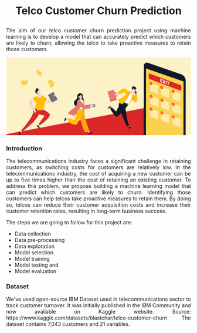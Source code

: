 # <p align="center">Telco Customer Churn Prediction</p>


<p align="justify"> 
The aim of our telco customer churn prediction project using machine learning is to develop a model that can accurately predict which customers are likely to churn, allowing the telco to take proactive measures to retain those customers.
</p>

![image](Images/200255925-e806c682-6d06-4cbb-ac65-a14604dc74e9.png)

### Introduction

<p align="justify"> 
The telecommunications industry faces a significant challenge in retaining customers, as switching costs for customers are relatively low. In the telecommunications industry, the cost of acquiring a new customer can be up to five times higher than the cost of retaining an existing customer. To address this problem, we propose building a machine learning model that can predict which customers are likely to churn. Identifying those customers can help telcos take proactive measures to retain them.  By doing so, telcos can reduce their customer acquisition costs and increase their customer retention rates, resulting in long-term business success.

  The steps we are going to follow for this project are:
- Data collection
- Data pre-processing
- Data exploration
- Model selection
- Model training
- Model testing and 
- Model evaluation

</p>

### Dataset
<p align="justify"> 
We've used open-source IBM Dataset used in telecommunications sector to track customer turnover. It was initially published in the IBM Community and now available on Kaggle website. Source:  https://www.kaggle.com/datasets/blastchar/telco-customer-churn
The dataset contains 7,043 customers and 21 variables. 

</p>
